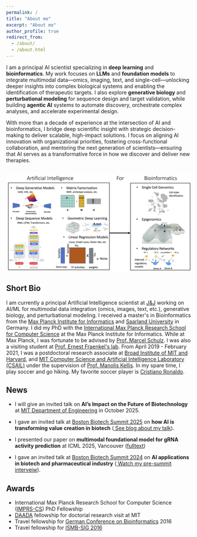```yaml
---
permalink: /
title: "About me"
excerpt: "About me"
author_profile: true
redirect_from: 
  - /about/
  - /about.html
---
```

I am a principal AI scientist specializing in **deep learning** and **bioinformatics**. My work focuses on **LLMs** and **foundation models** to integrate multimodal data—omics, imaging, text, and single-cell—unlocking deeper insights into complex biological systems and enabling the identification of therapeutic targets. I also explore **generative biology** and **perturbational modeling** for sequence design and target validation, while building **agentic AI** systems to automate discovery, orchestrate complex analyses, and accelerate experimental design.

With more than a decade of experience at the intersection of AI and bioinformatics, I bridge deep scientific insight with strategic decision-making to deliver scalable, high-impact solutions. I focus on aligning AI innovation with organizational priorities, fostering cross-functional collaboration, and mentoring the next generation of scientists—ensuring that AI serves as a transformative force in how we discover and deliver new therapies.


 <br/><img src='/images/Azim_ResearchSummaryFinal.png'>


## Short Bio
I am currently a principal Artificial Intelligence scientist at [J&J](https://www.jnj.com/) working on AI/ML for multimodal data integration (omics, images, text, etc.), generative biology, and perturbational modeling. I received a master's in Bioinformatics from the [Max Planck Institute for Informatics](https://www.mpi-inf.mpg.de/home/) and [Saarland University](https://zbi-www.bioinf.uni-sb.de/en) in Germany. I did my PhD with the [International Max Planck Research School for Computer Science](https://www.imprs-cs.de/) at the Max Planck Institute for Informatics. While at Max Planck, I was fortunate to be advised by [Prof. Marcel Schulz](https://schulzlab.github.io/MS.html). I was also a visiting student at [Prof. Ernest Fraenkel's lab](http://fraenkel.mit.edu/).
 From April 2019 - February 2021, I was a postdoctoral research associate at [Broad Institute of MIT and Harvard](https://www.broadinstitute.org/), and [MIT Computer Science and Artificial Intelligence Laboratory (CSAIL)](https://www.csail.mit.edu/) under the supervision  of [Prof. Manolis Kellis](http://compbio.mit.edu/compbio.html). In my spare time, I play soccer and go hiking. My favorite soccer player is [Cristiano Ronaldo](https://www.youtube.com/watch?v=OUKGsb8CpF8&t=412s).


## News
 * I will give an invited talk on **AI’s Impact on the Future of Biotechnology** at [MIT Department of Engineering](https://neet.mit.edu/threads/lm) in October 2025.
* I gave an invited talk at [Boston Biotech Summit 2025](https://bostonbiotechnologysummit.com/program/speakers/) on **how AI is transforming value creation in biotech** ([ See blog about my talk](https://www.cpl.com/blog/2025/07/ai-transforms-digital-health-key-insights-from-recent-biotech-summits)).
  
* I presented our paper on  **multimodal foundational model for gRNA activity prediction** at ICML 2025, Vancouver ([fulltext](https://openreview.net/pdf/53cf4d58ae4c7f9bee4b2f82d0d81d4a54fe65bb.pdf)) 
*  I gave an invited talk at [Boston Biotech Summit 2024](https://bostonbiotechnologysummit.com/program/speakers/) on **AI applications in biotech and pharmaceutical industry** ([ Watch my pre-summit interveiw](https://www.youtube.com/watch?v=enxpQX6PFiQ)).
  
 

## Awards
* International Max Planck Research School for Computer Science ([IMPRS-CS](https://www.imprs-cs.de/)) PhD Fellowship
* [DAADA](https://www.daad.de/en/) fellowship for doctorial research visit at MIT
* Travel fellowship for [German Conference on Bioinformatics](https://gcb2019.de/) 2016
* Travel fellowship for [ISMB-SIG 2016](https://irbgroup.org/)
